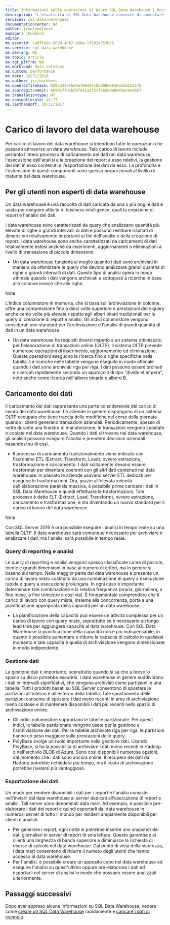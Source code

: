 ```yaml
---
title: Informazioni sulle operazioni di Azure SQL Data Warehouse | Documentazione Microsoft
description: "L'elasticità di SQL Data Warehouse consente di aumentare, ridurre o sospendere la potenza di calcolo usando una scala scorrevole di unità data warehouse (DWU). Questo articolo illustra le metriche del data warehouse e come sono correlate alle DWU. "
services: sql-data-warehouse
documentationcenter: NA
author: jrowlandjones
manager: jhubbard
editor: 
ms.assetid: cadffa9c-589d-4db7-888a-1f202a753bc5
ms.service: sql-data-warehouse
ms.devlang: NA
ms.topic: article
ms.tgt_pltfrm: NA
ms.workload: data-services
ms.custom: performance
ms.date: 10/31/2016
ms.author: jrj;barbkess
ms.openlocfilehash: 629ce22bf669a760d041bbd006b836d2da5d237b
ms.sourcegitcommit: 6699c77dcbd5f8a1a2f21fba3d0a0005ac9ed6b7
ms.translationtype: HT
ms.contentlocale: it-IT
ms.lasthandoff: 10/11/2017
---
```

# <a name="data-warehouse-workload"></a>Carico di lavoro del data warehouse
Per carico di lavoro del data warehouse si intendono tutte le operazioni che passano attraverso un data warehouse. Tale carico di lavoro include pertanto l'intero processo di caricamento dei dati nel data warehouse, l'esecuzione dell'analisi e la creazione dei report a esso relativi, la gestione dei dati in esso contenuti e l'esportazione dei dati da esso. La profondità e l'estensione di questi componenti sono spesso proporzionali al livello di maturità del data warehouse.

## <a name="new-to-data-warehousing"></a>Per gli utenti non esperti di data warehouse
Un data warehouse è una raccolta di dati caricata da una o più origini dati e usata per eseguire attività di business intelligence, quali la creazione di report e l'analisi dei dati.

I data warehouse sono caratterizzati da query che analizzano quantità più elevate di righe o grandi intervalli di dati e possono restituire risultati di dimensioni relativamente importanti ai fini dell'analisi e della creazione di report. I data warehouse sono anche caratterizzati da caricamenti di dati relativamente estesi anziché da inserimenti, aggiornamenti o eliminazioni a livello di transazione di piccole dimensioni.

* Un data warehouse funziona al meglio quando i dati sono archiviati in maniera da ottimizzare le query che devono analizzare grandi quantità di righe o grandi intervalli di dati. Questo tipo di analisi opera in modo ottimale quando i dati vengono archiviati e sottoposti a ricerche in base alle colonne invece che alle righe.

> [!NOTE]
> L'indice columnstore in memoria, che si basa sull'archiviazione in colonne, offre una compressione fino a dieci volte superiore e prestazioni delle query anche cento volte più elevate rispetto agli alberi binari tradizionali per le query di creazione di report e analisi. Gli indici columnstore vengono considerati uno standard per l'archiviazione e l'analisi di grandi quantità di dati in un data warehouse.
> 
> 

* Un data warehouse ha requisiti diversi rispetto a un sistema ottimizzato per l'elaborazione di transazioni online (OLTP). Il sistema OLTP prevede numerose operazioni di inserimento, aggiornamento ed eliminazione. Queste operazioni eseguono la ricerca fino a righe specifiche nella tabella. Le ricerche nelle tabelle vengono eseguite in modo ottimale quando i dati sono archiviati riga per riga. I dati possono essere ordinati e ricercati rapidamente secondo un approccio di tipo "divide et impera", noto anche come ricerca nell'albero binario o albero B.

## <a name="data-loading"></a>Caricamento dei dati
Il caricamento dei dati rappresenta una parte considerevole del carico di lavoro del data warehouse. Le aziende in genere dispongono di un sistema OLTP occupato che tiene traccia delle modifiche nel corso della giornata quando i clienti generano transazioni aziendali. Periodicamente, spesso di notte durante una finestra di manutenzione, le transazioni vengono spostate o copiate nel data warehouse. Quando i dati si trovano nel data warehouse, gli analisti possono eseguire l'analisi e prendere decisioni aziendali basandosi su di essi.

* Il processo di caricamento tradizionalmente viene indicato con l'acronimo ETL (Extract, Transform, Load), ovvero estrazione, trasformazione e caricamento. I dati solitamente devono essere trasformati per diventare coerenti con gli altri dati contenuti nel data warehouse. In passato le aziende usavano server ETL dedicati per eseguire le trasformazioni. Ora, grazie all'elevata velocità dell'elaborazione parallela massiva, è possibile prima caricare i dati in SQL Data Warehouse e quindi effettuare le trasformazioni. Tale processo è detto ELT (Extract, Load, Transform), ovvero estrazione, caricamento e trasformazione, e sta diventando un nuovo standard per il carico di lavoro del data warehouse.

> [!NOTE]
> Con SQL Server 2016 è ora possibile eseguire l'analisi in tempo reale su una tabella OLTP. Il data warehouse sarà comunque necessario per archiviare e analizzare i dati, ma l'analisi sarà possibile in tempo reale.
> 
> 

### <a name="reporting-and-analysis-queries"></a>Query di reporting e analisi
Le query di reporting e analisi vengono spesso classificate come di piccole, medie e grandi dimensioni in base al numero di criteri, ma in genere si basano sul tempo. Nella maggior parte dei data warehouse è presente un carico di lavoro misto costituito da una combinazione di query a esecuzione rapida e query a esecuzione prolungata. In ogni caso è importante determinare tale combinazione e la relativa frequenza (oraria, giornaliera, a fine mese, a fine trimestre e così via). È fondamentale comprendere che il carico di lavoro con query miste, insieme alla concorrenza, porta a una pianificazione appropriata della capacità per un data warehouse.

* La pianificazione della capacità può essere un'attività complessa per un carico di lavoro con query miste, soprattutto se è necessario un lungo lead time per aggiungere capacità al data warehouse. Con SQL Data Warehouse la pianificazione della capacità non è più indispensabile, in quanto è possibile aumentare e ridurre la capacità di calcolo in qualsiasi momento e tale capacità e quella di archiviazione vengono dimensionate in modo indipendente.

### <a name="data-management"></a>Gestione dati
La gestione dati è importante, soprattutto quando si sa che a breve lo spazio su disco potrebbe esaurirsi. I data warehouse in genere suddividono i dati in intervalli significativi, che vengono archiviati come partizioni in una tabella. Tutti i prodotti basati su SQL Server consentono di spostare le partizioni all'interno e all'esterno della tabella. Tale spostamento delle partizioni consente di spostare i dati meno recenti in aree di archiviazione meno costose e di mantenere disponibili i dati più recenti nello spazio di archiviazione online.

* Gli indici columnstore supportano le tabelle partizionate. Per questi indici, le tabelle partizionate vengono usate per la gestione e l'archiviazione dei dati. Per le tabelle archiviate riga per riga, le partizioni hanno un peso maggiore sulle prestazioni delle query.  
* PolyBase svolge un ruolo importante nella gestione dati. Usando PolyBase, si ha la possibilità di archiviare i dati meno recenti in Hadoop o nell'archivio BLOB di Azure.  Sono così disponibili numerose opzioni, dal momento che i dati sono ancora online.  Il recupero dei dati da Hadoop potrebbe richiedere più tempo, ma il costo di archiviazione potrebbe rivelarsi più vantaggioso.

### <a name="exporting-data"></a>Esportazione dei dati
Un modo per rendere disponibili i dati per i report e l'analisi consiste nell'inviarli dal data warehouse ai server dedicati all'esecuzione di report e analisi. Tali server sono denominati data mart. Ad esempio, è possibile pre-elaborare i dati dei report e quindi esportarli dal data warehouse in numerosi server di tutto il mondo per renderli ampiamente disponibili per clienti e analisti.

* Per generare i report, ogni notte si potrebbe inserire uno snapshot dei dati giornalieri in server di report di sola lettura. Questo garantisce ai clienti una larghezza di banda superiore e diminuisce la richiesta di risorse di calcolo nel data warehouse. Dal punto di vista della sicurezza, i data mart consentono di ridurre il numero degli utenti che hanno accesso al data warehouse.
* Per l'analisi, è possibile creare un apposito cubo nel data warehouse ed eseguire l'analisi su quest'ultimo oppure pre-elaborare i dati ed esportarli nel server di analisi in modo che possano essere analizzati ulteriormente.

## <a name="next-steps"></a>Passaggi successivi
Dopo aver appreso alcune informazioni su SQL Data Warehouse, vedere come [creare un SQL Data Warehouse][create a SQL Data Warehouse] rapidamente e [caricare i dati di esempio][load sample data].

<!--Image references-->

<!--Article references-->
[load sample data]: ./sql-data-warehouse-load-sample-databases.md
[create a SQL Data Warehouse]: ./sql-data-warehouse-get-started-provision.md

<!--MSDN references-->

<!--Other web references-->
